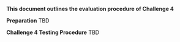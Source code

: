 **This document outlines the evaluation procedure of Challenge 4**

**Preparation**
TBD

**Challenge 4 Testing Procedure**
TBD

